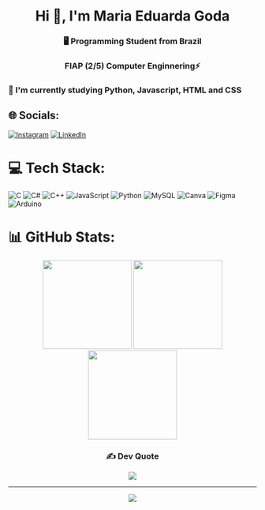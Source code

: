 <h1 align="center">Hi 👋, I'm Maria Eduarda Goda</h1>
<h3 align="center">🖥️ Programming Student from Brazil</h3>
<h3 align="center">FIAP (2/5) Computer Enginnering⚡</h3>
<h3> 📌 I'm currently studying Python, Javascript, HTML and CSS  </h3>

## 🌐 Socials:
[![Instagram](https://img.shields.io/badge/Instagram-%23E4405F.svg?logo=Instagram&logoColor=white)](https://www.instagram.com/madu_goda/) 
[![LinkedIn](https://img.shields.io/badge/LinkedIn-%230077B5.svg?logo=linkedin&logoColor=white)](https://www.linkedin.com/in/maria-eduarda-goda-756738269/) 

# 💻 Tech Stack:
![C](https://img.shields.io/badge/c-%2300599C.svg?style=for-the-badge&logo=c&logoColor=white) ![C#](https://img.shields.io/badge/c%23-%23239120.svg?style=for-the-badge&logo=c-sharp&logoColor=white) ![C++](https://img.shields.io/badge/c++-%2300599C.svg?style=for-the-badge&logo=c%2B%2B&logoColor=white) ![JavaScript](https://img.shields.io/badge/javascript-%23323330.svg?style=for-the-badge&logo=javascript&logoColor=%23F7DF1E) ![Python](https://img.shields.io/badge/python-3670A0?style=for-the-badge&logo=python&logoColor=ffdd54) ![MySQL](https://img.shields.io/badge/mysql-%2300f.svg?style=for-the-badge&logo=mysql&logoColor=white) ![Canva](https://img.shields.io/badge/Canva-%2300C4CC.svg?style=for-the-badge&logo=Canva&logoColor=white) ![Figma](https://img.shields.io/badge/figma-%23F24E1E.svg?style=for-the-badge&logo=figma&logoColor=white) ![Arduino](https://img.shields.io/badge/-Arduino-00979D?style=for-the-badge&logo=Arduino&logoColor=white)

# 📊 GitHub Stats:
<div align="center">
<img height="180em" src="https://github-readme-stats.vercel.app/api?username=madugoda&theme=dark&hide_border=false&include_all_commits=false&count_private=false"/>
<img height="180em" src="https://github-readme-streak-stats.herokuapp.com/?user=madugoda&theme=dark&hide_border=false"/>
<img height="180em" src="https://github-readme-stats.vercel.app/api/top-langs/?username=madugoda&theme=dark&hide_border=false&include_all_commits=false&count_private=false&layout=compact"/>


### ✍️ Dev Quote
![](https://quotes-github-readme.vercel.app/api?type=vetical&theme=radical)

---
[![](https://visitcount.itsvg.in/api?id=madugoda&icon=2&color=11)](https://visitcount.itsvg.in)
  
